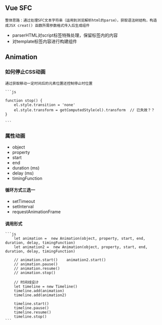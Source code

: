 ## Vue SFC

    整体思路：通过处理SFC文本字符串（运用到浏览解析html的parse），获取语法树结构，构造成JSX creat() 函数所需参数格式传入后生成组件

* parserHTML对script标签特殊处理，保留标签内的内容
* 对template标签内容进行构建组件

## Animation

### 如何停止CSS动画

    通过获取移动一定时间后的元素位置还控制停止时位置

    ```js

    function stop() {
        el.style.transition = 'none'
        el.style.transform = getComputedStyle(el).transform  // 已失效？？
    }

    ```

### 属性动画

* object
* property
* start
* end
* duration (ms)
* delay (ms)
* timingFunction

#### 循环方式三选一

* setTimeout
* setInterval
* requestAnimationFrame

#### 调用形式

    ```js
        let animation =  new Animation(object, property, start, end, duration, delay, timingFunction) 
        let animation2 =  new Animation(object, property, start, end, duration, delay, timingFunction) 

        // animation.start()    animation2.start()
        // animation.pause()
        // animation.resume()
        // animation.stop()

        // 时间线设计
        let timeline = new Timeline()
        timeline.add(animation)
        timeline.add(animation2)

        timeline.start()
        timeline.pause()
        timeline.resume()
        timeline.stop()
    ```

